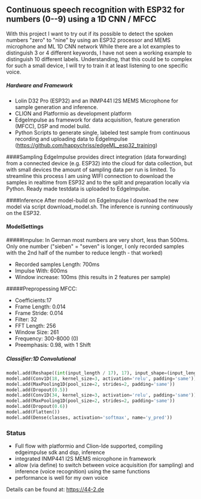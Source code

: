 ## Continuous speech recognition with ESP32 for numbers (0--9) using a 1D CNN / MFCC 

With this project I want to try out if its possible to detect the spoken numbers "zero" to "nine" by using an ESP32 processor and MEMS microphone and ML 1D CNN network 
While there are a lot examples to distinguish 3 or 4 different keywords, I have not seen a working example to distinguish 10 different labels.
Understanding, that this could be to complex for such a small device, I will try to train it at least listening to one specific voice.

##### Hardware and Framework
* Lolin D32 Pro (ESP32) and an INMP441 I2S MEMS Microphone for sample generation and inference.
* CLION and Platformio as development platform
* EdgeImpulse as framework for data acquisition, feature generation (MFCC), DSP and model build.
* Python Scripts to generate single, labeled test sample from continuous recording and uploading data to EdgeImpulse (https://github.com/happychriss/edgeML_esp32_training)

####Sampling
EdgeImpulse provides direct integration (data forwarding) from a connected device (e.g. ESP32) into the cloud for data collection, but with small devices the amount of sampling data per run is limited.
To streamline this process I am using WIFI connection to download the samples in realtime from ESP32 and to the split and preparation locally via Python.
Ready made testdata is uploaded to EdgeImpulse.

####Inference
After model-build on EdgeImpulse I download the new model via script download_model.sh.
The inference is running continuously on the ESP32.

#### ModelSettings

#####Impulse:
In German most numbers are very short, less than 500ms. Only one number ("sieben" = "seven" is longer, I only recorded samples with the 2nd half of the number to reduce length - that worked)
* Recorded samples Length: 700ms
* Impulse With: 600ms 
* Window increase: 100ms (this results in 2 features per sample)

#####Prepropessing MFCC: 
* Coefficients:17 
* Frame Length: 0.014
* Frame Stride: 0.014
* Filter: 32
* FFT Length: 256
* Window Size: 261
* Frequency: 300-8000 (0)
* Preemphasis: 0.98, with 1 Shift

##### Classifier:1D Convolutional
``` python
model.add(Reshape((int(input_length / 17), 17), input_shape=(input_length, )))
model.add(Conv1D(18, kernel_size=3, activation='relu', padding='same'))
model.add(MaxPooling1D(pool_size=2, strides=2, padding='same'))
model.add(Dropout(0.5))
model.add(Conv1D(34, kernel_size=3, activation='relu', padding='same'))
model.add(MaxPooling1D(pool_size=2, strides=2, padding='same'))
model.add(Dropout(0.6))
model.add(Flatten())
model.add(Dense(classes, activation='softmax', name='y_pred'))
```


### Status
* Full flow with platformio and Clion-Ide  supported, compiling edgeimpulse sdk and dsp, inference
* integrated INMP441 I2S MEMS microphone in framework
* allow (via define) to switch between voice acquisition (for sampling) and inference (voice recognition) using the same functions
* performance is well for my own voice

Details can be found at: https://44-2.de